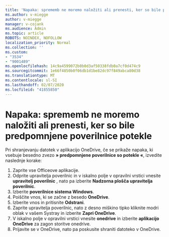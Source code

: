 ```yaml
---
title: 'Napaka: sprememb ne moremo naložiti ali prenesti, ker so bile predpomnjene poverilnice potekle'
ms.author: v-miegge
author: v-miegge
manager: v-cojank
ms.audience: Admin
ms.topic: article
ROBOTS: NOINDEX, NOFOLLOW
localization_priority: Normal
ms.collection: ''
ms.custom:
- "3534"
- "9001489"
ms.openlocfilehash: 14c9a4599072b0b0d3af50338fdb0a7cf0d474c9
ms.sourcegitcommit: 1e66f4850b0f06db1d1be82dc97f849abca80d38
ms.translationtype: MT
ms.contentlocale: sl-SI
ms.lasthandoff: 02/07/2020
ms.locfileid: "41855850"
---
```

# <a name="error-we-cant-upload-or-download-your-changes-because-your-cached-credentials-have-expired"></a>Napaka: sprememb ne moremo naložiti ali prenesti, ker so bile predpomnjene poverilnice potekle

Pri shranjevanju datotek v aplikacijo OneDrive, če se prikaže napaka, ki vsebuje besedno zvezo **» predpomnjene poverilnice so potekle «**, izvedite naslednje korake:

1. Zaprite vse Officeove aplikacije.
1. Odprite upravitelja poverilnic in v iskalno polje v opravilni vrstici vnesite **upravitelj poverilnic** , nato pa izberite **Nadzorna plošča upravitelja poverilnic**.
1. Izberite **poverilnice sistema Windows**.
1. Poiščite vnos, ki se začne z besedo **OneDrive**.
1. Izberite vnos in pritisnite **Odstrani**.
1. Zaprite upravitelja poverilnic, nato z desno miškino tipko kliknite modri oblak v vašem Systray in izberite **Zapri OneDrive**.
1. V iskalno polje v opravilni vrstici vnesite **onedrive** in izberite **aplikacijo OneDrive** za zagon storitve onedrive.
1. Prijavite se v OneDrive, nato pa poskusite shraniti datoteko v OneDrive.

